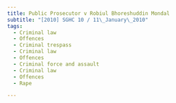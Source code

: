 ```yaml
---
title: Public Prosecutor v Robiul Bhoreshuddin Mondal 
subtitle: "[2010] SGHC 10 / 11\_January\_2010"
tags:
  - Criminal law
  - Offences
  - Criminal trespass
  - Criminal law
  - Offences
  - Criminal force and assault
  - Criminal law
  - Offences
  - Rape

---
```


